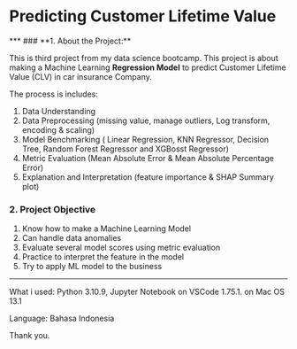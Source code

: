 <h1>Predicting Customer Lifetime Value</h1>
***
### **1. About the Project:**

This is third project from my data science bootcamp. This project is about making a Machine Learning **Regression Model** to predict Customer Lifetime Value (CLV) in car insurance Company. 

The process is includes:
1. Data Understanding 
2. Data Preprocessing (missing value, manage outliers, Log transform, encoding & scaling)
3. Model Benchmarking ( Linear Regression, KNN Regressor, Decision Tree, Random Forest Regressor and XGBosst Regressor)
4. Metric Evaluation (Mean Absolute Error & Mean Absolute Percentage Error)
5. Explanation and Interpretation (feature importance & SHAP Summary plot)

### **2. Project Objective**
1. Know how to make a Machine Learning Model
1. Can handle data anomalies
2. Evaluate several model scores using metric evaluation
3. Practice to interpret the feature in the model
4. Try to apply ML model to the business
***
What i used: Python 3.10.9, Jupyter Notebook on VSCode 1.75.1. on Mac OS 13.1

Language: Bahasa Indonesia

Thank you.

